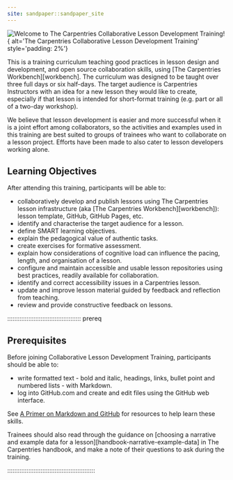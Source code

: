 ```yaml
---
site: sandpaper::sandpaper_site
---
```



![Welcome to The Carpentries Collaborative Lesson Development Training!
](episodes/fig/CLDT-hex-sticker.png){
alt='The Carpentries Collaborative Lesson Development Training'
style='padding: 2%'}

This is a training curriculum teaching good practices in lesson design and development,
and open source collaboration skills, using [The Carpentries Workbench][workbench]. 
The curriculum was designed to be taught over three full days or six half-days.
The target audience is Carpentries Instructors with an idea for a new lesson 
they would like to create,
especially if that lesson is intended for short-format training
(e.g. part or all of a two-day workshop).

We believe that lesson development is easier and more successful when it is
a joint effort among collaborators, 
so the activities and examples used in this training are best suited to groups
of trainees who want to collaborate on a lesson project.
Efforts have been made to also cater to lesson developers working alone.


## Learning Objectives

After attending this training, participants will be able to:

- collaboratively develop and publish lessons using The Carpentries lesson infrastructure 
  (aka [The Carpentries Workbench][workbench]):
  lesson template, GitHub, GitHub Pages, etc.
- identify and characterise the target audience for a lesson.
- define SMART learning objectives.
- explain the pedagogical value of authentic tasks.
- create exercises for formative assessment.
- explain how considerations of cognitive load can influence the pacing,
  length, and organisation of a lesson.
- configure and maintain accessible and usable lesson repositories using best practices,
  readily available for collaboration.
- identify and correct accessibility issues in a Carpentries lesson.
- update and improve lesson material guided by feedback and reflection from teaching.
- review and provide constructive feedback on lessons.


::::::::::::::::::::::::::::::::::::::::::  prereq

## Prerequisites

Before joining Collaborative Lesson Development Training, participants should be able to:

- write formatted text - bold and italic, headings, links, bullet point and numbered lists - with Markdown.
- log into GitHub.com and create and edit files using the GitHub web interface.

See [A Primer on Markdown and GitHub](learners/markdown-github-primer.md) for resources to help learn these skills.

Trainees should also read through the guidance on [choosing a narrative and example data for a lesson][handbook-narrative-example-data] in The Carpentries handbook, and make a note of their questions to ask during the training.

::::::::::::::::::::::::::::::::::::::::::::::::::


